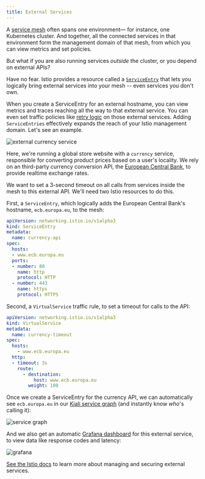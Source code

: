 ```yaml
---
title: External Services
---
```


A [service mesh](https://istio.io/docs/concepts/what-is-istio/#what-is-a-service-mesh) often spans one environment— for instance, one Kubernetes cluster. And together, all the connected services in that environment form the management domain of that mesh, from which you can view metrics and set policies.

But what if you are also running services *outside* the cluster, or you depend on external APIs?

Have no fear. Istio provides a resource called a [`ServiceEntry`](https://istio.io/docs/concepts/traffic-management/#service-entries) that lets you logically bring external services into your mesh -- even services you don't own.

When you create a ServiceEntry for an external hostname, you can view metrics and traces reaching all the way to that external service. You can even set traffic policies like [retry logic](/retry/) on those external services. Adding `ServiceEntries` effectively expands the reach of your Istio management domain. Let's see an example.

![external currency service](/images/ext-currency.png)

Here, we're running a global store website with a `currency` service, responsible for converting product prices based on a user's locality. We rely on an third-party currency conversion API, the [European Central Bank](https://www.ecb.europa.eu/stats/policy_and_exchange_rates/euro_reference_exchange_rates/html/index.en.html), to provide realtime exchange rates.

We want to set a 3-second timeout on all calls from services inside the mesh to this external API. We'll need two Istio resources to do this.

First, a `ServiceEntry`, which logically adds the European Central Bank's hostname, `ecb.europa.eu`, to the mesh:

```YAML
apiVersion: networking.istio.io/v1alpha3
kind: ServiceEntry
metadata:
  name: currency-api
spec:
  hosts:
  - www.ecb.europa.eu
  ports:
  - number: 80
    name: http
    protocol: HTTP
  - number: 443
    name: https
    protocol: HTTPS
```

Second, a `VirtualService` traffic rule, to set a timeout for calls to the API:

```YAML
apiVersion: networking.istio.io/v1alpha3
kind: VirtualService
metadata:
  name: currency-timeout
spec:
  hosts:
    - www.ecb.europa.eu
  http:
  - timeout: 3s
    route:
      - destination:
          host: www.ecb.europa.eu
        weight: 100
```

Once we create a ServiceEntry for the currency API, we can automatically see `ecb.europa.eu` in our [Kiali service graph](https://istio.io/docs/tasks/telemetry/kiali/) (and instantly know *who*'s calling it):

![service graph](/images/ext-servicegraph.png)


And we also get an automatic [Grafana dashboard](https://istio.io/docs/tasks/telemetry/metrics/using-istio-dashboard/) for this external service, to view data like response codes and latency:

![grafana](/images/ext-grafana.png)

[See the Istio docs](https://istio.io/docs/tasks/traffic-management/egress/egress-control/#manage-traffic-to-external-services) to learn more about managing and securing external services.